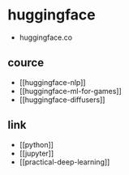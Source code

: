 # huggingface
+ huggingface.co

## cource
- [[huggingface-nlp]]
- [[huggingface-ml-for-games]]
- [[huggingface-diffusers]]

## link
- [[python]]
- [[jupyter]]
- [[practical-deep-learning]]
